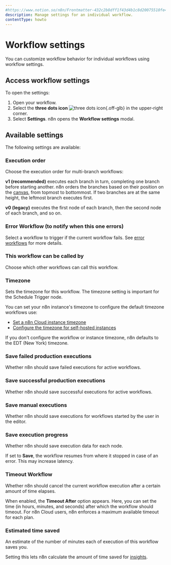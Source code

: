 ```yaml
---
#https://www.notion.so/n8n/Frontmatter-432c2b8dff1f43d4b1c8d20075510fe4
description: Manage settings for an individual workflow.
contentType: howto
---
```


# Workflow settings

You can customize workflow behavior for individual workflows using workflow settings.

## Access workflow settings

To open the settings:

1. Open your workflow.
1. Select the **three dots icon** <span class="inline-image">![three dots icon](/_images/common-icons/three-dots-horizontal.png){.off-glb}</span> in the upper-right corner.
3. Select **Settings**. n8n opens the **Workflow settings** modal.

## Available settings

The following settings are available:

### Execution order

Choose the execution order for multi-branch workflows:

**v1 (recommended)** executes each branch in turn, completing one branch before starting another. n8n orders the branches based on their position on the [canvas](/glossary.md#canvas-n8n), from topmost to bottommost. If two branches are at the same height, the leftmost branch executes first.

**v0 (legacy)** executes the first node of each branch, then the second node of each branch, and so on.

### Error Workflow (to notify when this one errors)

Select a workflow to trigger if the current workflow fails. See [error workflows](/flow-logic/error-handling.md) for more details.

<!-- vale from-write-good.Passive = NO -->
### This workflow can be called by
<!-- vale from-write-good.Passive = YES -->

Choose which other workflows can call this workflow.

### Timezone

Sets the timezone for this workflow. The timezone setting is important for the Schedule Trigger node.

You can set your n8n instance's timezone to configure the default timezone workflows use:

* [Set a n8n Cloud instance timezone](/manage-cloud/set-cloud-timezone.md)
* [Configure the timezone for self-hosted instances](/hosting/configuration/environment-variables.md#timezone-and-localization)

If you don't configure the workflow or instance timezone, n8n defaults to the EDT (New York) timezone.

### Save failed production executions

Whether n8n should save failed executions for active workflows.

### Save successful production executions

Whether n8n should save successful executions for active workflows.

### Save manual executions

Whether n8n should save executions for workflows started by the user in the editor.

### Save execution progress

Whether n8n should save execution data for each node.

If set to **Save**, the workflow resumes from where it stopped in case of an error. This may increase latency.

### Timeout Workflow

Whether n8n should cancel the current workflow execution after a certain amount of time elapses.

When enabled, the **Timeout After** option appears. Here, you can set the time (in hours, minutes, and seconds) after which the workflow should timeout. For n8n Cloud users, n8n enforces a maximum available timeout for each plan.

### Estimated time saved

An estimate of the number of minutes each of execution of this workflow saves you.

Setting this lets n8n calculate the amount of time saved for [insights](/insights.md).
